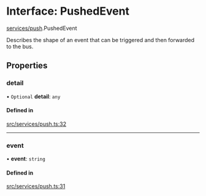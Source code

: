 # Interface: PushedEvent

[services/push](../modules/services_push.md).PushedEvent

Describes the shape of an event that can be triggered and then forwarded to the bus.

## Properties

### <a id="detail" name="detail"></a> detail

• `Optional` **detail**: `any`

#### Defined in

[src/services/push.ts:32](https://github.com/jakguru/vueprint/blob/a4b4af4/src/services/push.ts#L32)

___

### <a id="event" name="event"></a> event

• **event**: `string`

#### Defined in

[src/services/push.ts:31](https://github.com/jakguru/vueprint/blob/a4b4af4/src/services/push.ts#L31)
